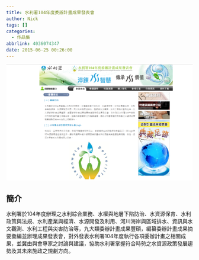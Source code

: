 ```yaml
---
title: 水利署104年度委辦計畫成果發表會
author: Nick
tags: []
categories:
  - 作品集
abbrlink: 4036074347
date: 2015-06-25 00:26:00
---
```

![](/images/img-6.png)

## 簡介
水利署於104年度辦理之水利綜合業務、水權與地層下陷防治、水資源保育、水利政策與法規、水利產業與經濟、水源開發及利用、河川海岸與區域排水、資訊與水文觀測、水利工程與災害防治等，九大類委辦計畫成果豐碩，編纂委辦計畫成果摘要彙編並辦理成果發表會，對外發表水利署104年度執行各項委辦計畫之相關成果，並冀由與會專家之討論與建議，協助水利署掌握符合時勢之水資源政策發展趨勢及其未來施政之規劃方向。